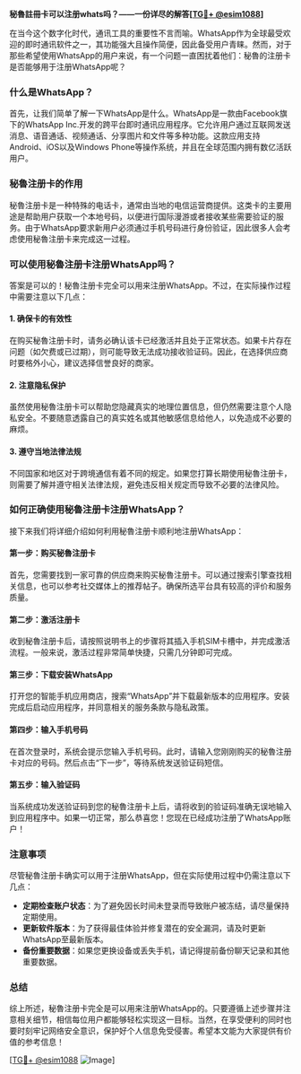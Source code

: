 **秘魯註冊卡可以注册whats吗？——一份详尽的解答[[TG💪+ @esim1088](https://t.me/s/esim1088)]**

在当今这个数字化时代，通讯工具的重要性不言而喻。WhatsApp作为全球最受欢迎的即时通讯软件之一，其功能强大且操作简便，因此备受用户青睐。然而，对于那些希望使用WhatsApp的用户来说，有一个问题一直困扰着他们：秘魯的注册卡是否能够用于注册WhatsApp呢？

### 什么是WhatsApp？

首先，让我们简单了解一下WhatsApp是什么。WhatsApp是一款由Facebook旗下的WhatsApp Inc.开发的跨平台即时通讯应用程序。它允许用户通过互联网发送消息、语音通话、视频通话、分享图片和文件等多种功能。这款应用支持Android、iOS以及Windows Phone等操作系统，并且在全球范围内拥有数亿活跃用户。

### 秘魯注册卡的作用

秘魯注册卡是一种特殊的电话卡，通常由当地的电信运营商提供。这类卡的主要用途是帮助用户获取一个本地号码，以便进行国际漫游或者接收某些需要验证的服务。由于WhatsApp要求新用户必须通过手机号码进行身份验证，因此很多人会考虑使用秘魯注册卡来完成这一过程。

### 可以使用秘魯注册卡注册WhatsApp吗？

答案是可以的！秘魯注册卡完全可以用来注册WhatsApp。不过，在实际操作过程中需要注意以下几点：

#### 1. 确保卡的有效性
在购买秘魯注册卡时，请务必确认该卡已经激活并且处于正常状态。如果卡片存在问题（如欠费或已过期），则可能导致无法成功接收验证码。因此，在选择供应商时要格外小心，建议选择信誉良好的商家。

#### 2. 注意隐私保护
虽然使用秘魯注册卡可以帮助您隐藏真实的地理位置信息，但仍然需要注意个人隐私安全。不要随意透露自己的真实姓名或其他敏感信息给他人，以免造成不必要的麻烦。

#### 3. 遵守当地法律法规
不同国家和地区对于跨境通信有着不同的规定。如果您打算长期使用秘魯注册卡，则需要了解并遵守相关法律法规，避免违反相关规定而导致不必要的法律风险。

### 如何正确使用秘魯注册卡注册WhatsApp？

接下来我们将详细介绍如何利用秘魯注册卡顺利地注册WhatsApp：

#### 第一步：购买秘魯注册卡
首先，您需要找到一家可靠的供应商来购买秘魯注册卡。可以通过搜索引擎查找相关信息，也可以参考社交媒体上的推荐帖子。确保所选平台具有较高的评价和服务质量。

#### 第二步：激活注册卡
收到秘魯注册卡后，请按照说明书上的步骤将其插入手机SIM卡槽中，并完成激活流程。一般来说，激活过程非常简单快捷，只需几分钟即可完成。

#### 第三步：下载安装WhatsApp
打开您的智能手机应用商店，搜索“WhatsApp”并下载最新版本的应用程序。安装完成后启动应用程序，并同意相关的服务条款与隐私政策。

#### 第四步：输入手机号码
在首次登录时，系统会提示您输入手机号码。此时，请输入您刚刚购买的秘魯注册卡对应的号码。然后点击“下一步”，等待系统发送验证码短信。

#### 第五步：输入验证码
当系统成功发送验证码到您的秘魯注册卡上后，请将收到的验证码准确无误地输入到应用程序中。如果一切正常，那么恭喜您！您现在已经成功注册了WhatsApp账户！

### 注意事项

尽管秘魯注册卡确实可以用于注册WhatsApp，但在实际使用过程中仍需注意以下几点：

- **定期检查账户状态**：为了避免因长时间未登录而导致账户被冻结，请尽量保持定期使用。
- **更新软件版本**：为了获得最佳体验并修复潜在的安全漏洞，请及时更新WhatsApp至最新版本。
- **备份重要数据**：如果您更换设备或丢失手机，请记得提前备份聊天记录和其他重要数据。

### 总结

综上所述，秘魯注册卡完全是可以用来注册WhatsApp的。只要遵循上述步骤并注意相关细节，相信每位用户都能够轻松实现这一目标。当然，在享受便利的同时也要时刻牢记网络安全意识，保护好个人信息免受侵害。希望本文能为大家提供有价值的参考信息！

[[TG💪+ @esim1088](https://t.me/s/esim1088) ![Image](https://i.postimg.cc/4NQfJmqS/Snipaste-2025-05-13-00-14-12.png)]